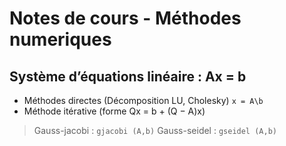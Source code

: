 # Notes de cours - Méthodes numeriques  

## Système d’équations linéaire : Ax = b
* Méthodes directes (Décomposition LU, Cholesky) ` x = A\b `
* Méthode itérative (forme Qx = b + (Q − A)x)
>Gauss-jacobi : `gjacobi (A,b)`
Gauss-seidel : `gseidel (A,b)`

